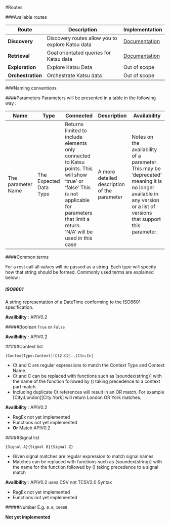 #Routes

###Available routes

| Route | Description | Implementation |
|--------|--------|--------|
|  **Discovery**     | Discovery routes allow you to explore Katsu data        | [Documentation](routes/discovery.md) |
|  **Retrieval**     | Goal orientated queries for Katsu data        | [Documentation](routes/retrieve.md) |
|  **Exploration**     | Explore Katsu Data       | Out of scope |
|  **Orchestration**     | Orchestrate Katsu data       | Out of scope |


###Naming conventions

####Parameters
Parameters will be presented in a table in the following way :

| Name | Type |Connected |Description |Availability |
|--------|--------|--------|--------|--------|
| The parameter Name       |The Expected Data Type        |Returns limited to include elements only connected to Katsu points. This will show ‘true’ or ‘false’ This is not applicable for parameters that limit a return. ‘N/A’ will be used in this case |A more detailed description of the parameter |Notes on the availability of a parameter. This may be ‘deprecated’ meaning it is no longer available in any version or a list of versions that support this parameter. |


####Common terms

For a rest call all values will be passed as a string. Each type will specify how that string should be formed. Commonly used terms are explained below :

##### ISO8601
A string representation of a DateTime conforming to the ISO8601 specification.

**Availbility** : APIV0.2

#####Boolean
`True` or `False`

**Availbility** : APIV0.2

#####Context list
```language-katsu
[ContextType:Context][Ct2:C2]..[Ctn:Cn]
```

- Ct and C are regular expressions to match the Context Type and Context Name.
- Ct and C can be replaced with functions such as [soundex(string)] with the name of the function followed by () taking precedence to a context part match.
- Including duplicate Ct references will result in an OR match. For example [City:London][City:York] will return London OR York matches.

**Availbility** : APIV0.2

- RegEx not yet implemented
- Functions not yet implemented
- **Or** Match APIV0.2


#####Signal list
```language-katsu
{Signal A}{Signal B}{Signal Z}
```

- Given signal matches are regular expression to match signal names
- Matches can be replaced with functions such as {soundex(string)} with the name for the function followed by () taking precedence to a signal match

**Availbility** :
APIV0.2 uses CSV not TCSV2.0 Syntax
- RegEx not yet implemented
- Functions not yet implemented

#####Number
E.g. `0.0`, `10000`

**Not yet implemented**


